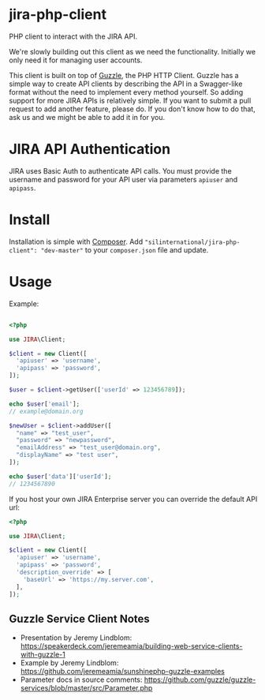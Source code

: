 # jira-php-client
PHP client to interact with the JIRA API.

We're slowly building out this client as we need the functionality. Initially we only need it for managing user accounts.

This client is built on top of [Guzzle](http://docs.guzzlephp.org/en/latest/index.html), the PHP HTTP Client.
Guzzle has a simple way to create API clients by describing the API in a Swagger-like format without the need to implement 
every method yourself. So adding support for more JIRA APIs is relatively simple. If you want to submit a pull request
to add another feature, please do. If you don't know how to do that, ask us and we might be able to add it in for you.

# JIRA API Authentication #
JIRA uses Basic Auth to authenticate API calls. You must provide the username and password for your API user 
via parameters ```apiuser``` and ```apipass```.

# Install #
Installation is simple with [Composer](https://getcomposer.org/). 
Add ```"silinternational/jira-php-client": "dev-master"``` to your ```composer.json``` file and update.

# Usage #
Example:

```php

<?php

use JIRA\Client;

$client = new Client([
  'apiuser' => 'username',
  'apipass' => 'password',
]);

$user = $client->getUser(['userId' => 123456789]);

echo $user['email'];
// example@domain.org

$newUser = $client->addUser([
  "name" => "test_user",
  "password" => "newpassword",
  "emailAddress" => "test_user@domain.org",
  "displayName" => "test user",
]);

echo $user['data']['userId'];
// 1234567890

```

If you host your own JIRA Enterprise server you can override the default API url:

```php
<?php

use JIRA\Client;

$client = new Client([
  'apiuser' => 'username',
  'apipass' => 'password',
  'description_override' => [
    'baseUrl' => 'https://my.server.com',
  ],
]);

```

## Guzzle Service Client Notes ##
- Presentation by Jeremy Lindblom: https://speakerdeck.com/jeremeamia/building-web-service-clients-with-guzzle-1
- Example by Jeremy Lindblom: https://github.com/jeremeamia/sunshinephp-guzzle-examples
- Parameter docs in source comments: https://github.com/guzzle/guzzle-services/blob/master/src/Parameter.php
